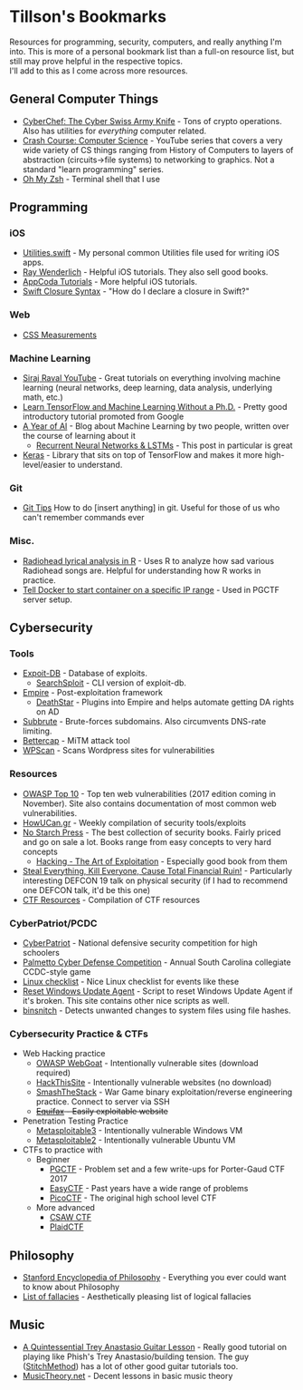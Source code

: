 # Tillson's Bookmarks
Resources for programming, security, computers, and really anything I'm into.  This is more of a personal bookmark list than a full-on resource list, but still may prove helpful in the respective topics.  
I'll add to this as I come across more resources.

## General Computer Things
* [CyberChef: The Cyber Swiss Army Knife](https://gchq.github.io/CyberChef/) - Tons of crypto operations.  Also has utilities for *everything* computer related.
* [Crash Course: Computer Science](https://www.youtube.com/playlist?list=PL8dPuuaLjXtNlUrzyH5r6jN9ulIgZBpdo) - YouTube series that covers a very wide variety of CS things ranging from History of Computers to layers of abstraction (circuits->file systems) to networking to graphics.  Not a standard "learn programming" series.
* [Oh My Zsh](https://github.com/robbyrussell/oh-my-zsh) - Terminal shell that I use

## Programming

### iOS
* [Utilities.swift](ios/Utilities.swift) - My personal common Utilities file used for writing iOS apps.
* [Ray Wenderlich](https://www.raywenderlich.com/) - Helpful iOS tutorials.  They also sell good books.
* [AppCoda Tutorials](https://appcoda.com/tutorials/ios/) - More helpful iOS tutorials.
* [Swift Closure Syntax](http://goshdarnclosuresyntax.com/) - "How do I declare a closure in Swift?"

### Web
* [CSS Measurements](https://dev.to/flippedcoding/most-common-css-units-of-measure-explained-2kee)

### Machine Learning
* [Siraj Raval YouTube](https://www.youtube.com/channel/UCWN3xxRkmTPmbKwht9FuE5A/playlists) - Great tutorials on everything involving machine learning (neural networks, deep learning, data analysis, underlying math, etc.)
* [Learn TensorFlow and Machine Learning Without a Ph.D.](https://cloud.google.com/blog/big-data/2017/01/learn-tensorflow-and-deep-learning-without-a-phd) - Pretty good introductory tutorial promoted from Google
* [A Year of AI](https://ayearofai.com/) - Blog about Machine Learning by two people, written over the course of learning about it
  * [Recurrent Neural Networks & LSTMs](https://ayearofai.com/rohan-lenny-3-recurrent-neural-networks-10300100899b) - This post in particular is great
* [Keras](https://keras.io/) - Library that sits on top of TensorFlow and makes it more high-level/easier to understand.

### Git
* [Git Tips](http://git.io/git-tips) How to do [insert anything] in git.  Useful for those of us who can't remember commands ever

### Misc.
* [Radiohead lyrical analysis in R](http://rcharlie.com/2017-02-16-fitteR-happieR) - Uses R to analyze how sad various Radiohead songs are.  Helpful for understanding how R works in practice.
* [Tell Docker to start container on a specific IP range](https://jpetazzo.github.io/2013/10/16/configure-docker-bridge-network/) - Used in PGCTF server setup.
## Cybersecurity

### Tools
* [Expoit-DB](https://www.exploit-db.com/) - Database of exploits.
  * [SearchSploit](https://github.com/offensive-security/exploit-database) - CLI version of exploit-db.
* [Empire](https://github.com/EmpireProject/Empire) - Post-exploitation framework
  * [DeathStar](https://github.com/byt3bl33d3r/DeathStar) - Plugins into Empire and helps automate getting DA rights on AD
* [Subbrute](https://github.com/TheRook/subbrute) - Brute-forces subdomains.  Also circumvents DNS-rate limiting.
* [Bettercap](https://www.bettercap.org/) - MiTM attack tool
* [WPScan](https://wpscan.org/) - Scans Wordpress sites for vulnerabilities

### Resources
* [OWASP Top 10](https://www.owasp.org/index.php/Top_10_2013-Top_10) - Top ten web vulnerabilities (2017 edition coming in November).  Site also contains documentation of most common web vulnerabilities.
* [HowUCan.gr](https://howucan.gr/) - Weekly compilation of security tools/exploits
* [No Starch Press](https://www.nostarch.com/) - The best collection of security books.  Fairly priced and go on sale a lot.  Books range from easy concepts to very hard concepts
  * [Hacking - The Art of Exploitation](https://www.nostarch.com/hacking2.htm) - Especially good book from them
* [Steal Everything, Kill Everyone, Cause Total Financial Ruin!](https://www.youtube.com/watch?v=JsVtHqICeKE) - Particularly interesting DEFCON 19 talk on physical security (if I had to recommend one DEFCON talk, it'd be this one)
* [CTF Resources](https://github.com/SandySekharan/CTF-tool) - Compilation of CTF resources

### CyberPatriot/PCDC
* [CyberPatriot](http://www.uscyberpatriot.org/) - National defensive security competition for high schoolers
* [Palmetto Cyber Defense Competition](http://pcdc-sc.com/) - Annual South Carolina collegiate CCDC-style game
* [Linux checklist](https://github.com/Forty-Bot/linux-checklist) - Nice Linux checklist for events like these
* [Reset Windows Update Agent](https://gallery.technet.microsoft.com/scriptcenter/Reset-Windows-Update-Agent-d824badc) - Script to reset Windows Update Agent if it's broken.  This site contains other nice scripts as well.
* [binsnitch](https://github.com/NVISO-BE/binsnitch) - Detects unwanted changes to system files using file hashes.

### Cybersecurity Practice & CTFs
* Web Hacking practice
  * [OWASP WebGoat](https://www.owasp.org/index.php/Category:OWASP_WebGoat_Project) - Intentionally vulnerable sites (download required)
  * [HackThisSite](https://www.hackthissite.org/) - Intentionally vulnerable websites (no download)
  * [SmashTheStack](http://smashthestack.org/wargames.html) - War Game binary exploitation/reverse engineering practice.  Connect to server via SSH
  * ~~[Equifax](https://www.equifax.com) - Easily exploitable website~~
* Penetration Testing Practice
  * [Metasploitable3](https://github.com/rapid7/metasploitable3) - Intentionally vulnerable Windows VM
  * [Metasploitable2](https://metasploit.help.rapid7.com/docs/metasploitable-2) - Intentionally vulnerable Ubuntu VM
* CTFs to practice with
  * Beginner
    * [PGCTF](https://github.com/tillson/pgctf-problems) - Problem set and a few write-ups for Porter-Gaud CTF 2017
    * [EasyCTF](https://www.easyctf.com/) - Past years have a wide range of problems
    * [PicoCTF](https://picoctf.com/) - The original high school level CTF
  * More advanced
    * [CSAW CTF](https://ctf.csaw.io/)
    * [PlaidCTF](http://plaidctf.com/)

## Philosophy
* [Stanford Encyclopedia of Philosophy](https://plato.stanford.edu/) - Everything you ever could want to know about Philosophy
* [List of fallacies](https://yourlogicalfallacyis.com/system/App/Settings/size24x36posters/000/000/001/original/FallaciesPoster24x36.pdf) - Aesthetically pleasing list of logical fallacies

## Music
* [A Quintessential Trey Anastasio Guitar Lesson](https://www.youtube.com/watch?v=WvDbm3zof4A) - Really good tutorial on playing like Phish's Trey Anastasio/building tension.  The guy ([StitchMethod](https://www.youtube.com/channel/UCzArv1HZtOroXdla0jT8Zuw)) has a lot of other good guitar tutorials too.
* [MusicTheory.net](http://www.musictheory.net/) - Decent lessons in basic music theory
